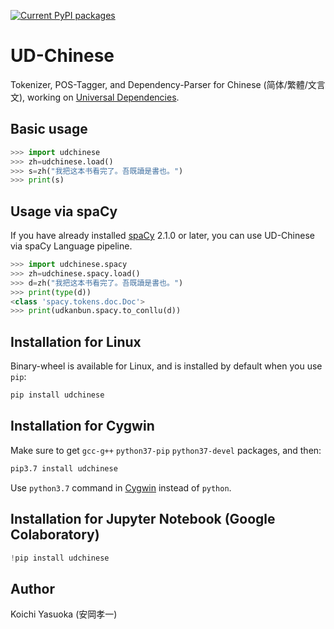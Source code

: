 [![Current PyPI packages](https://badge.fury.io/py/udchinese.svg)](https://pypi.org/project/udchinese/)

# UD-Chinese

Tokenizer, POS-Tagger, and Dependency-Parser for Chinese (简体/繁體/文言文), working on [Universal Dependencies](https://universaldependencies.org/format.html).

## Basic usage

```py
>>> import udchinese
>>> zh=udchinese.load()
>>> s=zh("我把这本书看完了。吾既讀是書也。")
>>> print(s)
```

## Usage via spaCy

If you have already installed [spaCy](https://pypi.org/project/spacy/) 2.1.0 or later, you can use UD-Chinese via spaCy Language pipeline.

```py
>>> import udchinese.spacy
>>> zh=udchinese.spacy.load()
>>> d=zh("我把这本书看完了。吾既讀是書也。")
>>> print(type(d))
<class 'spacy.tokens.doc.Doc'>
>>> print(udkanbun.spacy.to_conllu(d))
```

## Installation for Linux

Binary-wheel is available for Linux, and is installed by default when you use `pip`:
```sh
pip install udchinese
```

## Installation for Cygwin

Make sure to get `gcc-g++` `python37-pip` `python37-devel` packages, and then:
```sh
pip3.7 install udchinese
```
Use `python3.7` command in [Cygwin](https://www.cygwin.com/install.html) instead of `python`.

## Installation for Jupyter Notebook (Google Colaboratory)

```py
!pip install udchinese
```

## Author

Koichi Yasuoka (安岡孝一)

